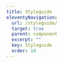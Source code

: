 ```yaml
---
title: Styleguide
eleventyNavigation:
  url: /styleguide/
  target: true
  parent: component
  excerpt: ""
  key: Styleguide
  order: 10
---
```

